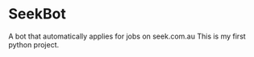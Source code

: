 # SeekBot
A bot that automatically applies for jobs on seek.com.au
This is my first python project.
